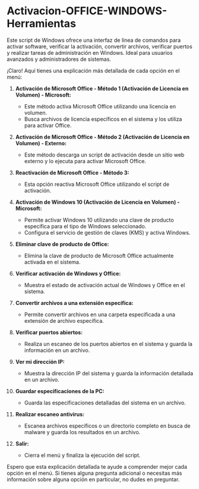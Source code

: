 # Activacion-OFFICE-WINDOWS-Herramientas
Este script de Windows ofrece una interfaz de línea de comandos para activar software, verificar la activación, convertir archivos, verificar puertos y realizar tareas de administración en Windows. Ideal para usuarios avanzados y administradores de sistemas.

¡Claro! Aquí tienes una explicación más detallada de cada opción en el menú:

1. **Activación de Microsoft Office - Método 1 (Activación de Licencia en Volumen) - Microsoft:**
   - Este método activa Microsoft Office utilizando una licencia en volumen.
   - Busca archivos de licencia específicos en el sistema y los utiliza para activar Office.

2. **Activación de Microsoft Office - Método 2 (Activación de Licencia en Volumen) - Externo:**
   - Este método descarga un script de activación desde un sitio web externo y lo ejecuta para activar Microsoft Office.

3. **Reactivación de Microsoft Office - Método 3:**
   - Esta opción reactiva Microsoft Office utilizando el script de activación.

4. **Activación de Windows 10 (Activación de Licencia en Volumen) - Microsoft:**
   - Permite activar Windows 10 utilizando una clave de producto específica para el tipo de Windows seleccionado.
   - Configura el servicio de gestión de claves (KMS) y activa Windows.

5. **Eliminar clave de producto de Office:**
   - Elimina la clave de producto de Microsoft Office actualmente activada en el sistema.

6. **Verificar activación de Windows y Office:**
   - Muestra el estado de activación actual de Windows y Office en el sistema.

7. **Convertir archivos a una extensión específica:**
   - Permite convertir archivos en una carpeta especificada a una extensión de archivo específica.

8. **Verificar puertos abiertos:**
   - Realiza un escaneo de los puertos abiertos en el sistema y guarda la información en un archivo.

9. **Ver mi dirección IP:**
   - Muestra la dirección IP del sistema y guarda la información detallada en un archivo.

10. **Guardar especificaciones de la PC:**
    - Guarda las especificaciones detalladas del sistema en un archivo.

11. **Realizar escaneo antivirus:**
    - Escanea archivos específicos o un directorio completo en busca de malware y guarda los resultados en un archivo.

12. **Salir:**
    - Cierra el menú y finaliza la ejecución del script.

Espero que esta explicación detallada te ayude a comprender mejor cada opción en el menú. Si tienes alguna pregunta adicional o necesitas más información sobre alguna opción en particular, no dudes en preguntar.

